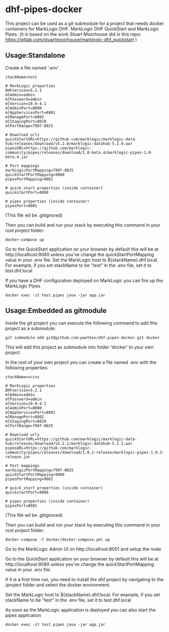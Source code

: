 # dhf-pipes-docker

This project can be used as a git submodule for a project that needs docker containers for MarkLogic DHF. MarkLogic DHF QuickStart and MarkLogic Pipes.
(it is based on the work Stuart Moorhouse did in this repo: https://gitlab.com/stuartmoorhouse/marklogic-dhf_quickstart )

## Usage:Standalone

Create a file named '.env' 

````
stackName=test

# MarkLogic properties
DHFversion=5.2.1
mlAdmin=admin
mlPassword=admin
mlVersion=10.0-4.1
mlAdminPort=8000
mlAppServicesPort=8001
mlManagePort=8002
mlStagingPort=8010
mlPortRange=7997-8025

# Download urls
quickStartURL=https://github.com/marklogic/marklogic-data-hub/releases/download/v5.2.0/marklogic-datahub-5.2.0.war
pipesURL=https://github.com/marklogic-community/pipes/releases/download/1.0-beta.4/marklogic-pipes-1.0-beta.4.jar

# Port mappings
markLogicPortMapping=7997-8025
quickStartPortMapping=9080
pipesPortMapping=9081

# quick_start properties (inside container)
quickstartPort=8080

# pipes properties (inside container)
pipesPort=8081
````

(This file wil be .gitignored)

Then you can build and run your stack by executing this command in your root project folder:
````
docker-compose up
````
Go to the QuickStart application on your browser by default this will be at http://localhost:9080 unless you've change the quickStartPortMapping value in your .env file.
Set the MarkLogic host to ${stackName}.dhf.local. For example, if you set stackName to be "test" in the .env file, set it to test.dhf.local

If you have a DHF configuration deployed on MarkLogic you can fire up the MarkLogic Pipes

````
docker exec -it test.pipes java -jar app.jar
````

## Usage:Embedded as gitmodule

Inside the git project you can execute the following command to add this project as a submodule:

````
git submodule add git@github.com:peetkes/dhf-pipes-docker.git docker
````

This will add this project as submodule into folder 'docker' to your own project

In the root of your own project you can create a file named .env with the following properties:

````
stackName=sccss

# MarkLogic properties
DHFversion=5.2.1
mlAdmin=admin
mlPassword=admin
mlVersion=10.0-4.1
mlAdminPort=8000
mlAppServicesPort=8001
mlManagePort=8002
mlStagingPort=8010
mlPortRange=7997-8025

# Download urls
quickStartURL=https://github.com/marklogic/marklogic-data-hub/releases/download/v5.2.1/marklogic-datahub-5.2.1.war
pipesURL=https://github.com/marklogic-community/pipes/releases/download/1.0.2-release/marklogic-pipes-1.0.2-release.jar

# Port mappings
markLogicPortMapping=7997-8025
quickStartPortMapping=9080
pipesPortMapping=9081

# quick_start properties (inside container)
quickstartPort=8080

# pipes properties (inside container)
pipesPort=8081
````

(This file wil be .gitignored)

Then you can build and run your stack by executing this command in your root project folder:
````
docker-compose -f docker/docker-compose.yml up
````
Go to the MarkLogic Admin UI on http://localhost:8001 and setup the node

Go to the QuickStart application on your browser by default this will be at http://localhost:9080 unless you've change the quickStartPortMapping value in your .env file.

If it is a first time run, you need to install the dhf project by navigating to the /project folder and select the docker environment.

Set the MarkLogic host to ${stackName}.dhf.local. For example, if you set stackName to be "test" in the .env file, set it to test.dhf.local

As soon as the MarkLogic application is deployed you can also start the pipes application

````
docker exec -it test.pipes java -jar app.jar
````